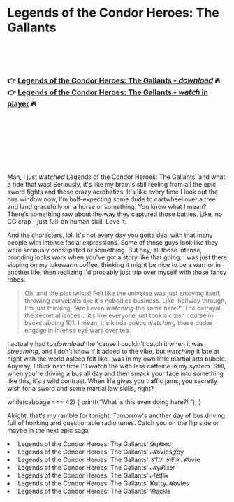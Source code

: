 <h1>Legends of the Condor Heroes: The Gallants</h1>

<br><br><br>

<h3>👉 <a href="https://Clayos-nosubtplugex1972.github.io/mffwforlll/">Legends of the Condor Heroes: The Gallants - 𝘥𝘰𝘸𝘯𝘭𝘰𝘢𝘥</a> 🔥<br>
👉 <a href="https://Clayos-nosubtplugex1972.github.io/mffwforlll/">Legends of the Condor Heroes: The Gallants - 𝘸𝘢𝘵𝘤𝘩 in player</a> 🔥
</h3>



<br><br><br><br><br><br><br>


Man, I just 𝘸𝘢𝘵𝘤𝘩𝘦𝘥 Legends of the Condor Heroes: The Gallants, and what a ride that was! Seriously, it's like my brain's still reeling from all the epic sword fights and those crazy acrobatics. It's like every time I look out the bus window now, I'm half-expecting some dude to cartwheel over a tree and land gracefully on a horse or something. You know what I mean? There’s something raw about the way they captured those battles. Like, no CG crap—just full-on human skill. Love it.

And the characters, lol. It's not every day you gotta deal with that many people with intense facial expressions. Some of those guys look like they were seriously constipated or something. But hey, all those intense, brooding looks work when you've got a story like that going. I was just there sipping on my lukewarm coffee, thinking it might be nice to be a warrior in another life, then realizing I'd probably just trip over myself with those fancy robes.

> Oh, and the plot twists! Felt like the universe was just enjoying itself, throwing curveballs like it's nobodies business. Like, halfway through, I'm just thinking, “Am I even 𝘸𝘢𝘵𝘤𝘩𝘪𝘯𝘨 the same   here?” The betrayal, the secret alliances... it’s like everyone just took a crash course in backstabbing 101. I mean, it's kinda poetic 𝘸𝘢𝘵𝘤𝘩𝘪𝘯𝘨 these dudes engage in intense eye wars over tea.

I actually had to 𝘥𝘰𝘸𝘯𝘭𝘰𝘢𝘥 the   'cause I couldn't catch it when it was 𝘴𝘵𝘳𝘦𝘢𝘮𝘪𝘯𝘨, and I don’t know if it added to the vibe, but 𝘸𝘢𝘵𝘤𝘩𝘪𝘯𝘨 it late at night with the world asleep felt like I was in my own little martial arts bubble. Anyway, I think next time I’ll 𝘸𝘢𝘵𝘤𝘩 the   with less caffeine in my system. Still, when you're driving a bus all day and then smack your face into something like this, it’s a wild contrast. When life gives you traffic jams, you secretly wish for a sword and some martial law skills, right?

while(cabbage === 42) { printf(“What is this even doing here?!
”); }

Alright, that's my ramble for tonight. Tomorrow's another day of bus driving full of honking and questionable radio tunes. Catch you on the flip side or maybe in the next epic saga!

<li>'Legends of the Condor Heroes: The Gallants' 𝓓ų𝓫𝖻𝖾𝖽</li>
<li>'Legends of the Condor Heroes: The Gallants' 𝓜𝗈ν𝗂𝖾𝗌𝓙𝗈𝗒</li>
<li>'Legends of the Condor Heroes: The Gallants' 𝒴𝖳𝒮 𝒴𝖨𝖥𝒴 𝓜𝗈ν𝗂𝖾</li>
<li>'Legends of the Condor Heroes: The Gallants' 𝓜𝗒𝓕𝗅𝗂𝗑𝖾𝗋</li>
<li>'Legends of the Condor Heroes: The Gallants' 𝓝𝖾𝗍ƒ𝗅𝗂𝗑</li>
<li>'Legends of the Condor Heroes: The Gallants' Ҝ𝗎𝗍𝗍𝗒𝓜𝗈ν𝗂𝖾𝗌</li>
<li>'Legends of the Condor Heroes: The Gallants' 𝓒𝗋𝖺ç𝗄𝗅𝖾</li>
